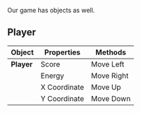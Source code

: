 Our game has objects as well.

## Player

| Object | Properties | Methods |
|-|-|-|
| **Player** | Score | Move Left |
|            | Energy | Move Right |
|            | X Coordinate | Move Up |
|            | Y Coordinate | Move Down |


